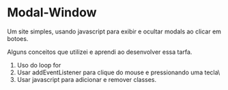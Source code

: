 # Modal-Window
Um site simples, usando javascript para exibir e ocultar modals ao clicar em botoes.

Alguns conceitos que utilizei e aprendi ao desenvolver essa tarfa. 

1. Uso do loop for
2. Usar addEventListener para clique do mouse e pressionando uma tecla\
3. Usar javascript para adicionar e remover classes. 
